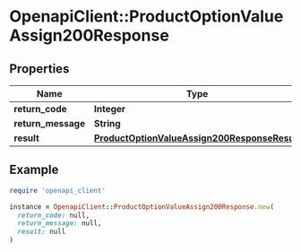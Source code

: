 # OpenapiClient::ProductOptionValueAssign200Response

## Properties

| Name | Type | Description | Notes |
| ---- | ---- | ----------- | ----- |
| **return_code** | **Integer** |  | [optional] |
| **return_message** | **String** |  | [optional] |
| **result** | [**ProductOptionValueAssign200ResponseResult**](ProductOptionValueAssign200ResponseResult.md) |  | [optional] |

## Example

```ruby
require 'openapi_client'

instance = OpenapiClient::ProductOptionValueAssign200Response.new(
  return_code: null,
  return_message: null,
  result: null
)
```

